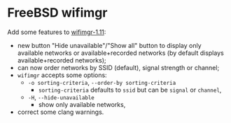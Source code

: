 # FreeBSD wifimgr

Add some features to [wifimgr-1.11](http://opal.com/freebsd/ports/net-mgmt/wifimgr/):

- new button "Hide unavailable"/"Show all" button to display only
  available networks or available+recorded networks (by default
  displays available+recorded networks);
- can now order networks by SSID (default), signal strength or
  channel;
- `wifimgr` accepts some options:
  - `-o sorting-criteria`, `--order-by sorting-criteria`
    - `sorting-criteria` defaults to `ssid` but can be `signal` or `channel`,
  - `-H`, `--hide-unavailable`
	- show only available networks,
- correct some clang warnings.
